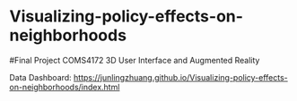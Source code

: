 # Visualizing-policy-effects-on-neighborhoods

#Final Project COMS4172 3D User Interface and Augmented Reality

Data Dashboard: https://junlingzhuang.github.io/Visualizing-policy-effects-on-neighborhoods/index.html
